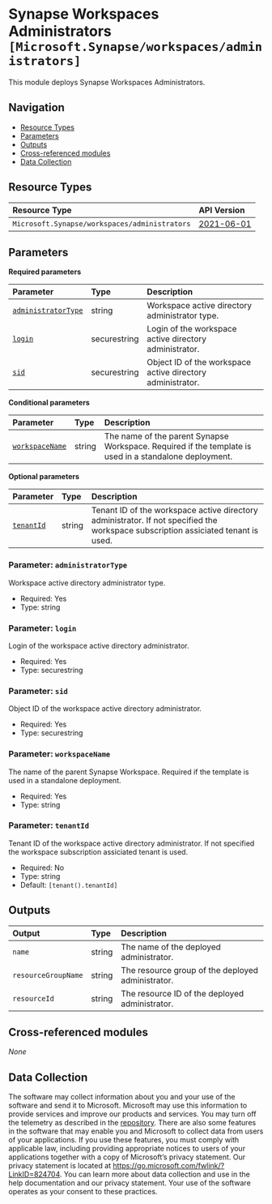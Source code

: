 # Synapse Workspaces Administrators `[Microsoft.Synapse/workspaces/administrators]`

This module deploys Synapse Workspaces Administrators.

## Navigation

- [Resource Types](#Resource-Types)
- [Parameters](#Parameters)
- [Outputs](#Outputs)
- [Cross-referenced modules](#Cross-referenced-modules)
- [Data Collection](#Data-Collection)

## Resource Types

| Resource Type | API Version |
| :-- | :-- |
| `Microsoft.Synapse/workspaces/administrators` | [2021-06-01](https://learn.microsoft.com/en-us/azure/templates/Microsoft.Synapse/2021-06-01/workspaces/administrators) |

## Parameters

**Required parameters**

| Parameter | Type | Description |
| :-- | :-- | :-- |
| [`administratorType`](#parameter-administratortype) | string | Workspace active directory administrator type. |
| [`login`](#parameter-login) | securestring | Login of the workspace active directory administrator. |
| [`sid`](#parameter-sid) | securestring | Object ID of the workspace active directory administrator. |

**Conditional parameters**

| Parameter | Type | Description |
| :-- | :-- | :-- |
| [`workspaceName`](#parameter-workspacename) | string | The name of the parent Synapse Workspace. Required if the template is used in a standalone deployment. |

**Optional parameters**

| Parameter | Type | Description |
| :-- | :-- | :-- |
| [`tenantId`](#parameter-tenantid) | string | Tenant ID of the workspace active directory administrator. If not specified the workspace subscription assiciated tenant is used. |

### Parameter: `administratorType`

Workspace active directory administrator type.

- Required: Yes
- Type: string

### Parameter: `login`

Login of the workspace active directory administrator.

- Required: Yes
- Type: securestring

### Parameter: `sid`

Object ID of the workspace active directory administrator.

- Required: Yes
- Type: securestring

### Parameter: `workspaceName`

The name of the parent Synapse Workspace. Required if the template is used in a standalone deployment.

- Required: Yes
- Type: string

### Parameter: `tenantId`

Tenant ID of the workspace active directory administrator. If not specified the workspace subscription assiciated tenant is used.

- Required: No
- Type: string
- Default: `[tenant().tenantId]`


## Outputs

| Output | Type | Description |
| :-- | :-- | :-- |
| `name` | string | The name of the deployed administrator. |
| `resourceGroupName` | string | The resource group of the deployed administrator. |
| `resourceId` | string | The resource ID of the deployed administrator. |

## Cross-referenced modules

_None_

## Data Collection

The software may collect information about you and your use of the software and send it to Microsoft. Microsoft may use this information to provide services and improve our products and services. You may turn off the telemetry as described in the [repository](https://aka.ms/avm/telemetry). There are also some features in the software that may enable you and Microsoft to collect data from users of your applications. If you use these features, you must comply with applicable law, including providing appropriate notices to users of your applications together with a copy of Microsoft’s privacy statement. Our privacy statement is located at <https://go.microsoft.com/fwlink/?LinkID=824704>. You can learn more about data collection and use in the help documentation and our privacy statement. Your use of the software operates as your consent to these practices.
